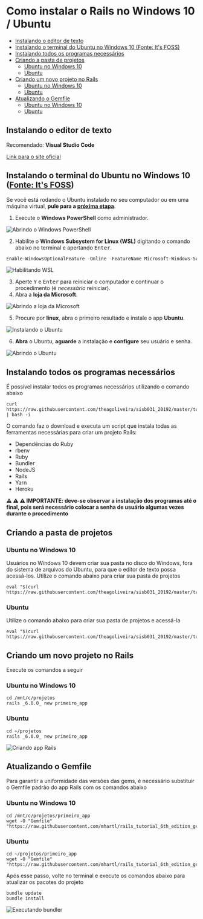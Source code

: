 # Como instalar o Rails no Windows 10 / Ubuntu

- [Instalando o editor de texto](#instalando-o-editor-de-texto)
- [Instalando o terminal do Ubuntu no Windows 10 (Fonte: It's FOSS)](#instalando-o-terminal-do-ubuntu-no-windows-10-fonte-its-foss)
- [Instalando todos os programas necessários](#instalando-todos-os-programas-necess%c3%a1rios)
- [Criando a pasta de projetos](#criando-a-pasta-de-projetos)
  - [Ubuntu no Windows 10](#ubuntu-no-windows-10)
  - [Ubuntu](#ubuntu)
- [Criando um novo projeto no Rails](#criando-um-novo-projeto-no-rails)
  - [Ubuntu no Windows 10](#ubuntu-no-windows-10-1)
  - [Ubuntu](#ubuntu-1)
- [Atualizando o Gemfile](#atualizando-o-gemfile)
  - [Ubuntu no Windows 10](#ubuntu-no-windows-10-2)
  - [Ubuntu](#ubuntu-2)

## Instalando o editor de texto

Recomendado: **Visual Studio Code**

[Link para o site oficial](https://code.visualstudio.com/)

## Instalando o terminal do Ubuntu no Windows 10 ([Fonte: It's FOSS](https://itsfoss.com/install-bash-on-windows/))

Se você está rodando o Ubuntu instalado no seu computador ou em uma máquina virtual, **pule para a [próxima etapa](#instalando-todos-os-programas-necess%c3%a1rios)**.

1. Execute o **Windows PowerShell** como administrador.

![Abrindo o Windows PowerShell](img/abrir_powershell.gif)

2. Habilite o **Windows Subsystem for Linux (WSL)** digitando o comando abaixo no terminal e apertando <kbd>Enter</kbd>.

```powershell
Enable-WindowsOptionalFeature -Online -FeatureName Microsoft-Windows-Subsystem-Linux
```
![Habilitando WSL](img/habilitar_wsl.gif)

3. Aperte <kbd>Y</kbd> e <kbd>Enter</kbd> para reiniciar o computador e continuar o procedimento (é *necessário* reiniciar).
4. Abra a **loja da Microsoft**.

![Abrindo a loja da Microsoft](img/abrir_microsoft_store.gif)

5. Procure por **linux**, abra o primeiro resultado e instale o app **Ubuntu**.

![Instalando o Ubuntu](img/instalar_ubuntu.gif)

6. **Abra** o Ubuntu, **aguarde** a instalação e **configure** seu usuário e senha.

![Abrindo o Ubuntu](img/abrir_ubuntu.gif)

<!--
## Instalando o Ruby no Ubuntu com o rbenv ([Fonte: GoRails](https://gorails.com/setup/windows/10))

1. **Atualize o sistema** com o comando abaixo (pode demorar alguns minutos)

```shell
sudo apt-get update
```

2. Instale as **dependências do Ruby** com o comando abaixo (pode demorar vários minutos)

```shell
sudo apt-get install git-core curl zlib1g-dev build-essential libssl-dev libreadline-dev libyaml-dev libsqlite3-dev sqlite3 libxml2-dev libxslt1-dev libcurl4-openssl-dev software-properties-common libffi-dev
```

![Instalando as dependências](img/instalar_dependencias.gif)

3. Instale o **rbenv** com os comandos abaixo (atenção: execute **um comando de cada vez**, apertando <kbd>Enter</kbd>)

```shell
cd
git clone https://github.com/rbenv/rbenv.git ~/.rbenv
echo 'export PATH="$HOME/.rbenv/bin:$PATH"' >> ~/.bashrc
echo 'eval "$(rbenv init -)"' >> ~/.bashrc
exec $SHELL

git clone https://github.com/rbenv/ruby-build.git ~/.rbenv/plugins/ruby-build
echo 'export PATH="$HOME/.rbenv/plugins/ruby-build/bin:$PATH"' >> ~/.bashrc
exec $SHELL
```

4. Instale o **Ruby** com os comandos abaixo (pode demorar **vários** minutos)

```shell
rbenv install 2.6.3
rbenv global 2.6.3
```

5. Verifique que a instalação foi bem sucedida imprimindo a versão do **Ruby** na tela

```shell
ruby -v
```

6. Instale o **bundler** com os comandos abaixo

```shell
gem install bundler
rbenv rehash
```

![Instalando o Ruby](img/instalar_ruby.gif)

## Instalando o Rails

1. Instale o **NodeJS** com os comandos abaixo

```shell
curl -sL https://deb.nodesource.com/setup_13.x | sudo -E bash -
sudo apt-get install -y nodejs
```

2. **Desabilite o download da documentação** de gems com o comando abaixo

```shell
echo "gem: --no-document" >> ~/.gemrc
```

3. Instale o **Rails** com os comandos abaixo (pode demorar **vários** minutos)

```shell
gem install rails -v 6.0.0
rbenv rehash

# Checando a versão para saber se a instalação deu certo
rails -v
```

4. Instale o **Yarn** com os comandos abaixo

```shell
curl -sS https://dl.yarnpkg.com/debian/pubkey.gpg | sudo apt-key add -
echo "deb https://dl.yarnpkg.com/debian/ stable main" | sudo tee /etc/apt/sources.list.d/yarn.list
sudo apt update && sudo apt install yarn
alias node=nodejs
```

![Instalando o Rails](img/instalar_rails.gif)

## Instalando a interface de linha de comando do Heroku

Execute o comando abaixo

```shell
curl https://cli-assets.heroku.com/install-ubuntu.sh | sh
```

![Instalando Heroku](img/instalar_heroku.gif)
-->

## Instalando todos os programas necessários

É possível instalar todos os programas necessários utilizando o comando abaixo

```shell
curl https://raw.githubusercontent.com/theagoliveira/sisb031_20192/master/tutoriais/scripts/instalacao_rails.sh | bash -i
```

O comando faz o download e executa um script que instala todas as ferramentas necessárias para criar um projeto Rails:

- Dependências do Ruby
- rbenv
- Ruby
- Bundler
- NodeJS
- Rails
- Yarn
- Heroku

**:warning: :warning: :warning: IMPORTANTE: deve-se observar a instalação dos programas até o final, pois será necessário colocar a senha de usuário algumas vezes durante o procedimento**

## Criando a pasta de projetos

### Ubuntu no Windows 10

Usuários no Windows 10 devem criar sua pasta no disco do Windows, fora do sistema de arquivos do Ubuntu, para que o editor de texto possa acessá-los. Utilize o comando abaixo para criar sua pasta de projetos

```shell
eval "$(curl https://raw.githubusercontent.com/theagoliveira/sisb031_20192/master/tutoriais/scripts/criar_pasta_windows.sh)"
```

### Ubuntu

Utilize o comando abaixo para criar sua pasta de projetos e acessá-la

```shell
eval "$(curl https://raw.githubusercontent.com/theagoliveira/sisb031_20192/master/tutoriais/scripts/criar_pasta_ubuntu.sh)"
```

<!--
![Criando pasta de projetos](img/criar_pasta_projetos.gif)
-->

## Criando um novo projeto no Rails

Execute os comandos a seguir

### Ubuntu no Windows 10

```shell
cd /mnt/c/projetos
rails _6.0.0_ new primeiro_app
```

### Ubuntu

```shell
cd ~/projetos
rails _6.0.0_ new primeiro_app
```

![Criando app Rails](img/criar_app.gif)

## Atualizando o Gemfile

Para garantir a uniformidade das versões das gems, é necessário substituir o Gemfile padrão do app Rails com os comandos abaixo

### Ubuntu no Windows 10

```shell
cd /mnt/c/projetos/primeiro_app
wget -O "Gemfile" "https://raw.githubusercontent.com/mhartl/rails_tutorial_6th_edition_gemfiles/master/hello_app/Gemfile"
```

### Ubuntu

```shell
cd ~/projetos/primeiro_app
wget -O "Gemfile" "https://raw.githubusercontent.com/mhartl/rails_tutorial_6th_edition_gemfiles/master/hello_app/Gemfile"
```

Após esse passo, volte no terminal e execute os comandos abaixo para atualizar os pacotes do projeto

```shell
bundle update
bundle install
```

<!--
![Atualizando Gemfile](img/atualizar_gemfile.gif)
-->

![Executando bundler](img/executar_bundler.gif)
